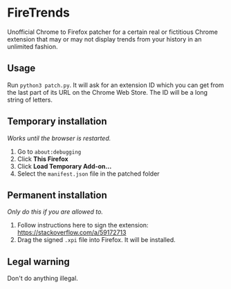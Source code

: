 # FireTrends
Unofficial Chrome to Firefox patcher for a certain real or fictitious Chrome extension that may or may not display trends from your history in an unlimited fashion.

## Usage

Run `python3 patch.py`. It will ask for an extension ID which you can get from the last part of its URL on the Chrome Web Store. The ID will be a long string of letters.

## Temporary installation
*Works until the browser is restarted.*
1. Go to `about:debugging`
2. Click **This Firefox**
3. Click **Load Temporary Add-on...**
4. Select the `manifest.json` file in the patched folder

## Permanent installation
*Only do this if you are allowed to.*
1. Follow instructions here to sign the extension: https://stackoverflow.com/a/59172713
2. Drag the signed `.xpi` file into Firefox. It will be installed.

## Legal warning

Don't do anything illegal.
